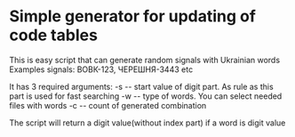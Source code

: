 # Simple generator for updating of code tables

This is easy script that can generate random signals with Ukrainian words
Examples signals: ВОВК-123, ЧЕРЕШНЯ-3443 etc

It has 3 required arguments:
-s -- start value of digit part. As rule as this part is used for fast searching
-w -- type of words. You can select needed files with words
-c -- count of generated combination

The script will return a digit value(without index part) if a word is digit value
